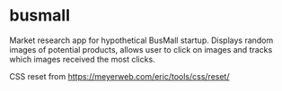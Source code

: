# busmall

Market research app for hypothetical BusMall startup. Displays random images of potential products, allows user to click on images and tracks which images received the most clicks.

CSS reset from https://meyerweb.com/eric/tools/css/reset/